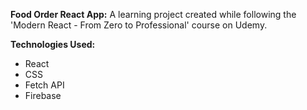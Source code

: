 <b>Food Order React App:</b> A learning project created while following the 'Modern React - From Zero to Professional' course on Udemy.

<b>Technologies Used:</b>

<ul>
  <li>React</li>
  <li>CSS</li>
  <li>Fetch API</li>
  <li>Firebase</li>
</ul>
